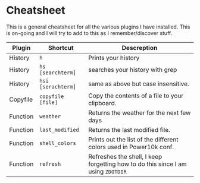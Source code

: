 # Cheatsheet

This is a general cheatsheet for all the various plugins I have installed. This is on-going and I will try to add to this as I remember/discover stuff.

| Plugin   | Shortcut           | Descreption                                                                      |
| -------- | ------------------ | -------------------------------------------------------------------------------- |
| History  | `h`                | Prints your history                                                              |
| History  | `hs [searchterm]`  | searches your history with grep                                                  |
| History  | `hsi [serachterm]` | same as above but case insensitive.                                              |
| Copyfile | `copyfile [file]`  | Copy the contents of a file to your clipboard.                                   |
| Function | `weather`          | Returns the weather for the next few days                                        |
| Function | `last_modified`    | Returns the last modified file.                                                  |
| Function | `shell_colors`     | Prints out the list of the different colors used in Power10k conf.               |
| Function | `refresh`          | Refreshes the shell, I keep forgetting how to do this since I am using `ZDOTDIR` |
